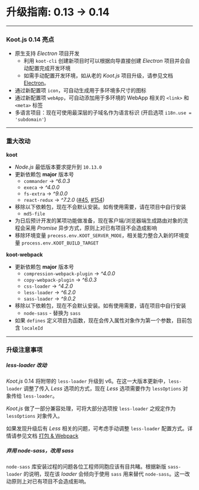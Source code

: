 # 升级指南: 0.13 -> 0.14

---

### Koot.js 0.14 亮点

-   原生支持 _Electron_ 项目开发
    -   利用 `koot-cli` 创建新项目时可以根据向导直接创建 _Electron_ 项目并会自动配置完成开发环境
    -   如需手动配置开发环境，如从老的 _Koot.js_ 项目升级，请参见文档 [Electron](https://koot.js.org/#/electron)。
-   通过新配置项 `icon`，可自动生成用于多环境多尺寸的图标
-   通过新配置项 `webApp`，可自动添加用于多环境的 WebApp 相关的 `<link>` 和 `<meta>` 标签
-   多语言项目：现在可使用最深层的子域名作为语言标识 (开启选项 `i18n.use = 'subdomain'`)

---

### 重大改动

**koot**

-   _Node.js_ 最低版本要求提升到 `10.13.0`
-   更新依赖包 **major** 版本号
    -   `commander` -> _^6.0.3_
    -   `execa` -> _^4.0.0_
    -   `fs-extra` -> _^9.0.0_
    -   `react-redux` -> _^7.2.0_ ([#45](https://github.com/cmux/koot/issues/45), [#154](https://github.com/cmux/koot/issues/154))
-   移除以下依赖包，现在不会默认安装。如有使用需要，请在项目中自行安装
    -   `md5-file`
-   为日后预计开发的某项功能做准备，现在客户端/浏览器端生成路由对象的流程会采用 _Promise_ 异步方式，原则上对已有项目不会造成影响
-   移除环境变量 `precess.env.KOOT_SERVER_MODE`，相关能力整合入新的环境变量 `process.env.KOOT_BUILD_TARGET`

**koot-webpack**

-   更新依赖包 **major** 版本号
    -   `compression-webpack-plugin` -> _^4.0.0_
    -   `copy-webpack-plugin` -> _^6.0.3_
    -   `css-loader` -> _^4.2.0_
    -   `less-loader` -> _^6.2.0_
    -   `sass-loader` -> _^9.0.2_
-   移除以下依赖包，现在不会默认安装。如有使用需要，请在项目中自行安装
    -   `node-sass` - 替换为 `sass`
-   如果 `defines` 定义项目为函数，现在会传入属性对象作为第一个参数，目前包含 `localeId`

---

### 升级注意事项

##### _less-loader_ 改动

_Koot.js_ 0.14 将附带的 `less-loader` 升级到 v6。在这一大版本更新中，`less-loader` 调整了传入 _Less_ 选项的方式，现在 _Less_ 选项需要作为 `lessOptions` 对象传给 `less-loader`。

_Koot.js_ 做了一部分兼容处理，可将大部分选项按 `less-loader` 之规定作为 `lessOptions` 对象传入。

如果发现升级后有 _Less_ 相关的问题，可考虑手动调整 `less-loader` 配置方式。详情请参见文档 [打包 & Webpack](https://koot.js.org/#/webpack)

##### 弃用 _node-sass_，改用 _sass_

`node-sass` 库安装过程的问题各位工程师同胞应该有目共睹。根据新版 `sass-loader` 的说明，现在该 _loader_ 会倾向于使用 `sass` 用来替代 `node-sass`。这一改动原则上对已有项目不会造成影响。
